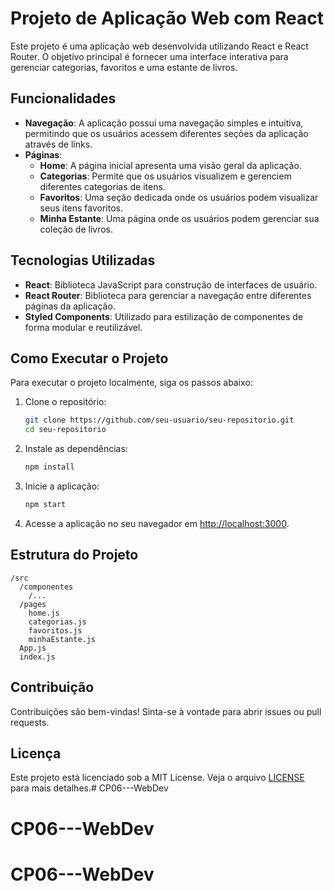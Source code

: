# Projeto de Aplicação Web com React

Este projeto é uma aplicação web desenvolvida utilizando React e React Router. O objetivo principal é fornecer uma interface interativa para gerenciar categorias, favoritos e uma estante de livros.

## Funcionalidades

- **Navegação**: A aplicação possui uma navegação simples e intuitiva, permitindo que os usuários acessem diferentes seções da aplicação através de links.
- **Páginas**:
  - **Home**: A página inicial apresenta uma visão geral da aplicação.
  - **Categorias**: Permite que os usuários visualizem e gerenciem diferentes categorias de itens.
  - **Favoritos**: Uma seção dedicada onde os usuários podem visualizar seus itens favoritos.
  - **Minha Estante**: Uma página onde os usuários podem gerenciar sua coleção de livros.

## Tecnologias Utilizadas

- **React**: Biblioteca JavaScript para construção de interfaces de usuário.
- **React Router**: Biblioteca para gerenciar a navegação entre diferentes páginas da aplicação.
- **Styled Components**: Utilizado para estilização de componentes de forma modular e reutilizável.

## Como Executar o Projeto

Para executar o projeto localmente, siga os passos abaixo:

1. Clone o repositório:
   ```bash
   git clone https://github.com/seu-usuario/seu-repositorio.git
   cd seu-repositorio
   ```

2. Instale as dependências:
   ```bash
   npm install
   ```

3. Inicie a aplicação:
   ```bash
   npm start
   ```

4. Acesse a aplicação no seu navegador em [http://localhost:3000](http://localhost:3000).

## Estrutura do Projeto

```
/src
  /componentes
    /...
  /pages
    home.js
    categorias.js
    favoritos.js
    minhaEstante.js
  App.js
  index.js
```

## Contribuição

Contribuições são bem-vindas! Sinta-se à vontade para abrir issues ou pull requests.

## Licença

Este projeto está licenciado sob a MIT License. Veja o arquivo [LICENSE](LICENSE) para mais detalhes.# CP06---WebDev
# CP06---WebDev
# CP06---WebDev
